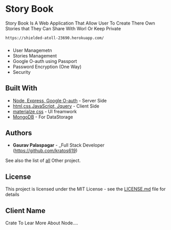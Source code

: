 # Story Book

Story Book Is A Web Application That Allow User To Create There Own Stories that They Can Share With Worl Or Keep Private

```
https://shielded-atoll-23690.herokuapp.com/
```

###

- User Managemetn
- Stories Management
- Google O-auth using Passport
- Password Encryption (One Way)
- Security

## Built With

- [Node, Express, Google O-auth](#) - Server Side
- [html,css,JavaScript, Jquery](#) - Client Side
- [materialze css](#) - UI freamwork
- [MongoDB](#) - For DataStorage

## Authors

- **Gaurav Palaspagar** - \_Full Stack Developer (https://github.com/kratos619)

See also the list of [all](https://github.com/kratos619) Other project.

## License

This project is licensed under the MIT License - see the [LICENSE.md](LICENSE.md) file for details

## Client Name

Crate To Lear More About Node....
